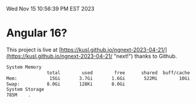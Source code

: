 Wed Nov 15 10:56:39 PM EST 2023

# Angular 16?


This project is live at [https://kusl.github.io/ngnext-2023-04-21/](https://kusl.github.io/ngnext-2023-04-21/ "next!") thanks to Github.

```bash
System Memory
               total        used        free      shared  buff/cache   available
Mem:            15Gi       3.7Gi       1.6Gi       522Mi        10Gi        11Gi
Swap:          8.0Gi       128Ki       8.0Gi
System Storage
785M	.
```
